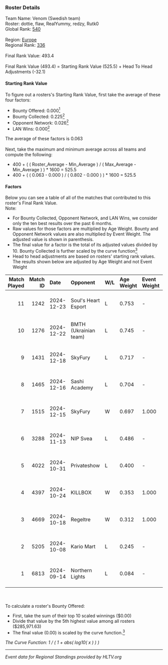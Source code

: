 ### Roster Details<br />
Team Name: Venom (Swedish team)<br />
Roster: dottie, flaw, RealYummy, redzy, Rutk0<br />
Global Rank: [540](../../standings_global_2025_02_28.md)<br />
<br />
Region: [Europe]( ../../standings_europe_2025_02_28.md)<br />
Regional Rank: [336]( ../../standings_europe_2025_02_28.md)<br />
<br />
Final Rank Value:  493.4<br />
<br />
Final Rank Value (493.4) = Starting Rank Value (525.5) + Head To Head Adjustments (-32.1)<br />

#### Starting Rank Value<br />
To figure out a rosters's Starting Rank Value, first take the average of these four factors:<br />
- Bounty Offered: 0.000[<sup>1</sup>](#table2)
- Bounty Collected: 0.225[<sup>2</sup>](#table1)
- Opponent Network: 0.026[<sup>2</sup>](#table1)
- LAN Wins: 0.000[<sup>2</sup>](#table1)

The average of these factors is 0.063<br />
<br />
Next, take the maximum and minimum average across all teams and compute the following:<br />
- 400 + ( ( Roster_Average - Min_Average ) / ( Max_Average - Min_Average ) ) * 1600 = 525.5
- 400 + ( ( 0.063 - 0.000 ) / ( 0.802 - 0.000 ) ) * 1600 = 525.5


#### Factors<br />
Below you can see a table of all of the matches that contributed to this roster's Final Rank Value.<br />
Note:<br />

- For Bounty Collected, Opponent Network, and LAN Wins, we consider only the ten best results over the past 6 months.
- Raw values for those factors are multiplied by Age Weight. Bounty and Opponent Network values are also multiplied by Event Weight. The adjusted value is shown in parenthesis.
- The final value for a factor is the total of its adjusted values divided by 10. Bounty Collected is further scaled by the curve function[<sup>3</sup>](#curveFunction)
- Head to head adjustments are based on rosters' starting rank values. The results shown below are adjusted by Age Weight and not Event Weight
<span id="table1"></span><br />


| Match Played | Match ID | Date       | Opponent              | W/L | Age Weight | Event Weight | Bounty Collected | Opponent Network | LAN Wins  | H2H Adj. | Roster                                |
| -: | -: | :- | :- | :- | :- | :- | :- | :- | :- | -: | :- |
|           11 |     1242 | 2024-12-23 | Soul's Heart Esport   | L   | 0.753      | -            | -                | -                | -         |   -15.05 | dottie, flaw, RealYummy, redzy, Rutk0 |
|           10 |     1276 | 2024-12-22 | BMTH (Ukrainian team) | L   | 0.745      | -            | -                | -                | -         |   -11.02 | dottie, flaw, RealYummy, redzy, Rutk0 |
|            9 |     1431 | 2024-12-18 | SkyFury               | L   | 0.717      | -            | -                | -                | -         |    -5.73 | dottie, flaw, RealYummy, redzy, Rutk0 |
|            8 |     1465 | 2024-12-16 | Sashi Academy         | L   | 0.704      | -            | -                | -                | -         |    -4.28 | dottie, flaw, RealYummy, redzy, Rutk0 |
|            7 |     1515 | 2024-12-15 | SkyFury               | W   | 0.697      | 1.000        | 0.005 (0.004)    | 0.367 (0.256)    | 0 (0.000) |    16.63 | dottie, flaw, RealYummy, redzy, Rutk0 |
|            6 |     3288 | 2024-11-13 | NIP Svea              | L   | 0.486      | -            | -                | -                | -         |    -9.95 | dottie, flaw, Mazzo, MistFire, redzy  |
|            5 |     4022 | 2024-10-31 | Privateshow           | L   | 0.400      | -            | -                | -                | -         |    -6.29 | dottie, flaw, Mazzo, MistFire, redzy  |
|            4 |     4397 | 2024-10-24 | KILLBOX               | W   | 0.353      | 1.000        | 0.000 (0.000)    | 0.022 (0.008)    | 0 (0.000) |     4.74 | dottie, flaw, Mazzo, MistFire, redzy  |
|            3 |     4669 | 2024-10-18 | Regeltre              | W   | 0.312      | 1.000        | 0.000 (0.000)    | 0.003 (0.001)    | 0 (0.000) |     3.24 | dottie, flaw, Mazzo, MistFire, redzy  |
|            2 |     5205 | 2024-10-08 | Kario Mart            | L   | 0.245      | -            | -                | -                | -         |    -2.60 | dottie, flaw, Mazzo, MistFire, redzy  |
|            1 |     6813 | 2024-09-14 | Northern Lights       | L   | 0.084      | -            | -                | -                | -         |    -1.77 | dottie, flaw, Mazzo, MistFire, redzy  |

<br />
<span id="table2"></span><br />
To calculate a roster's Bounty Offered:<br />

- First, take the sum of their top 10 scaled winnings ($0.00)
- Divide that value by the 5th highest value among all rosters ($285,971.63)
- The final value (0.00) is scaled by the curve function.[<sup>3</sup>](#curveFunction)

<span id="curveFunction"></span>_The Curve Function: 1 / ( 1 + abs( log10( x ) ) )_<br />

---
_Event data for Regional Standings provided by HLTV.org_<br />

